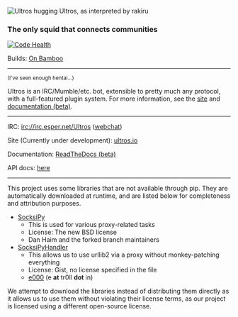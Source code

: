 ![Ultros hugging Ultros, as interpreted by rakiru](https://dl.dropboxusercontent.com/u/7298729/drawings/ultros-christmas.png)

### The only squid that connects communities

[![Code Health](https://landscape.io/github/UltrosBot/Ultros/master/landscape.png)](https://landscape.io/github/UltrosBot/Ultros/master)

Builds: [On Bamboo](http://bamboo.gserv.me/browse/ULTROS-MAIN/latest)

-------------------

<sub>(I've seen enough hentai...)</sub>

Ultros is an IRC/Mumble/etc. bot, extensible to pretty much any protocol, with a full-featured plugin system.
For more information, see the [site](http://ultros.io) and [documentation (beta)](http://docs.ultros.io).

-------------------

IRC: [irc://irc.esper.net/Ultros](irc://irc.esper.net/Ultros) ([webchat](https://webchat.esper.net/?nick=&channels=Ultros))

Site (Currently under development): [ultros.io](https://ultros.io)

Documentation: [ReadTheDocs (beta)](http://docs.ultros.io)

API docs: [here](http://apidocs.ultros.io)

-------------------

This project uses some libraries that are not available through pip. They are automatically downloaded at
runtime, and are listed below for completeness and attribution purposes.

* [SocksiPy](http://socksipy-branch.googlecode.com)
    * This is used for various proxy-related tasks
    * License: The new BSD license
    * Dan Haim and the forked branch maintainers
* [SocksiPyHandler](https://gist.github.com/e000/869791)
    * This allows us to use urllib2 via a proxy without monkey-patching everything
    * License: Gist, no license specified in the file
    * [e000](https://github.com/e000) (e **at** tr0ll **dot** in)

We attempt to download the libraries instead of distributing them directly as it allows us to use them
without violating their license terms, as our project is licensed using a different open-source license.
